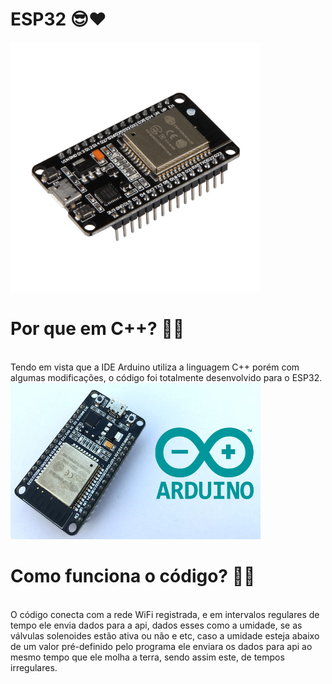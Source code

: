 # ESP32 😎❤

<img src="esp32Img.png"  width="400" height="400"/>

<br>

# Por que em C++? 🤔👀
<br>
Tendo em vista que a IDE Arduino utiliza a linguagem C++ porém com algumas modificações, o código foi totalmente desenvolvido para o ESP32.

<img src="espArduino.jpg"  width="400" height="250"/>

<br>

# Como funciona o código? 📐🤨
<br>
O código conecta com a rede WiFi registrada, e em intervalos regulares de tempo ele envia dados para a api, dados esses como a umidade, se as válvulas solenoides estão ativa ou não e etc, caso a umidade esteja abaixo de um valor pré-definido pelo programa ele enviara os dados para api ao mesmo tempo que ele molha a terra, sendo assim este, de tempos irregulares.
